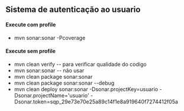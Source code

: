 ## Sistema de autenticação ao usuario

#### Execute com profile

- mvn sonar:sonar -Pcoverage


#### Execute sem profile

- mvn clean verify -- para verificar qualidade do codigo
- mvn sonar:sonar -- não usar
- mvn clean package sonar:sonar
- mvn clean package sonar:sonar --debug
- mvn clean deploy sonar:sonar -Dsonar.projectKey=usuario -Dsonar.projectName='usuario' -Dsonar.token=sqp_29e73e70e25a89c14f1e8a919640f7274412f05a
